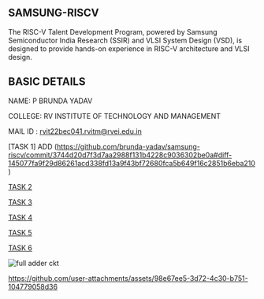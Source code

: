 SAMSUNG-RISCV
-----

The RISC-V Talent Development Program, powered by Samsung Semiconductor India Research (SSIR) and VLSI System Design (VSD), is designed to provide hands-on experience in RISC-V architecture and VLSI design.

BASIC DETAILS
---
NAME: P BRUNDA YADAV 

COLLEGE: RV INSTITUTE OF TECHNOLOGY AND MANAGEMENT

MAIL ID : rvit22bec041.rvitm@rvei.edu.in

[TASK 1]
ADD
(https://github.com/brunda-yadav/samsung-riscv/commit/3744d20d7f3d7aa2988f131b4228c9036302be0a#diff-145077fa9f29d86261acd338fd13a9f43bf72680fca5b649f16c2851b6eba210)

[TASK 2](https://github.com/brunda-yadav/samsung-riscv/blob/main/task2a.png)
[](https://github.com/brunda-yadav/samsung-riscv/blob/main/task2b.png)

[TASK 3](https://github.com/brunda-yadav/samsung-riscv/commit/78933b040dc1ece5269a634b329605d3efc51c5e)
[](https://github.com/brunda-yadav/samsung-riscv/commit/78933b040dc1ece5269a634b329605d3efc51c5e)

[TASK 4](https://github.com/brunda-yadav/samsung-riscv/commit/c4b57524b7ef47391c8ca7b65c03b1a08195dad3)
[](https://github.com/brunda-yadav/samsung-riscv/commit/c4b57524b7ef47391c8ca7b65c03b1a08195dad3)
[](https://github.com/brunda-yadav/samsung-riscv/commit/c4b57524b7ef47391c8ca7b65c03b1a08195dad3)
[](https://github.com/brunda-yadav/samsung-riscv/commit/c4b57524b7ef47391c8ca7b65c03b1a08195dad3)

[TASK 5](https://github.com/brunda-yadav/samsung-riscv/commit/91abcc0d36d531463701f11eb0d3fecfef235621)

[TASK 6](https://github.com/brunda-yadav/samsung-riscv/commit/9765aa893649410a371dcc504503140a4d78101b)

![full adder ckt](https://github.com/user-attachments/assets/f01616af-534a-40f8-b3c7-ddb0eec3ae2d)


https://github.com/user-attachments/assets/98e67ee5-3d72-4c30-b751-104779058d36




